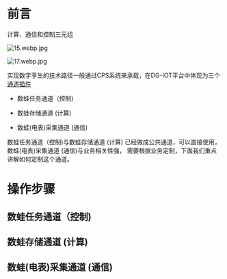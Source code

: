   # 前言
  
  计算、通信和控制三元组
  
  ![15.webp.jpg](http://dgiot-1253666439.cos.ap-shanghai-fsi.myqcloud.com/instruct4.0/15.webp.jpg)
  
  ![17.webp.jpg](http://dgiot-1253666439.cos.ap-shanghai-fsi.myqcloud.com/instruct4.0/17.webp.jpg)
   
   实现数字孪生的技术路径一般通过CPS系统来承载，在DG-IOT平台中体现为三个[通道插件](zh/backend/dgiot/plugin/README.md)
   
   + 数蛙任务通道（控制)
   
   + 数蛙存储通道 (计算)
   
   + 数蛙(电表)采集通道 (通信) 
  
   数蛙任务通道（控制)与数蛙存储通道 (计算) 已经做成公共通道，可以直接使用，数蛙(电表)采集通道 (通信)与业务相关性强，
   需要根据业务定制，下面我们重点讲解如何定制这个通道。
   
  
  # 操作步骤
   
  ## 数蛙任务通道（控制)
   
  ## 数蛙存储通道 (计算)
   
  ## 数蛙(电表)采集通道 (通信)
 
